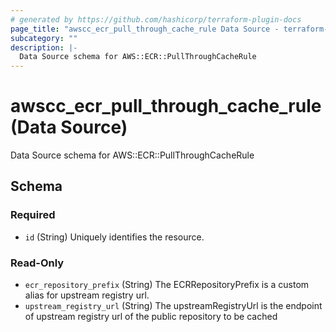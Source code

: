 ```yaml
---
# generated by https://github.com/hashicorp/terraform-plugin-docs
page_title: "awscc_ecr_pull_through_cache_rule Data Source - terraform-provider-awscc"
subcategory: ""
description: |-
  Data Source schema for AWS::ECR::PullThroughCacheRule
---
```


# awscc_ecr_pull_through_cache_rule (Data Source)

Data Source schema for AWS::ECR::PullThroughCacheRule



<!-- schema generated by tfplugindocs -->
## Schema

### Required

- `id` (String) Uniquely identifies the resource.

### Read-Only

- `ecr_repository_prefix` (String) The ECRRepositoryPrefix is a custom alias for upstream registry url.
- `upstream_registry_url` (String) The upstreamRegistryUrl is the endpoint of upstream registry url of the public repository to be cached
